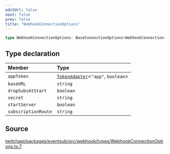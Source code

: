 ```yaml
---
editUrl: false
next: false
prev: false
title: "WebhookConnectionOptions"
---
```


```ts
type WebhookConnectionOptions: BaseConnectionOptions<WebhookConnection> & Object;
```

## Type declaration

| Member | Type |
| :------ | :------ |
| `appToken` | [`TokenAdapter`](/api/eventsub/classes/tokenadapter/)\<`"app"`, `boolean`\> |
| `baseURL` | `string` |
| `dropSubsAtStart` | `boolean` |
| `secret` | `string` |
| `startServer` | `boolean` |
| `subscriptionRoute` | `string` |

## Source

[twitchapi/packages/eventsub/src/webhook/types/WebhookConnectionOptions.ts:7](https://github.com/pablornc/twitchapi//blob/f8a75ccd701e54db4c91e2b0128974da23f25d14/packages/eventsub/src/webhook/types/WebhookConnectionOptions.ts#L7)
